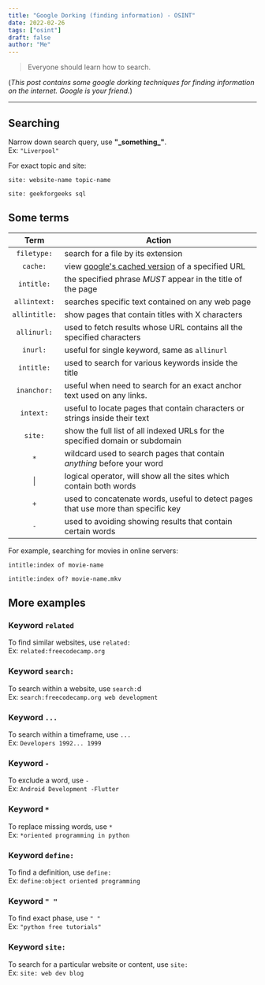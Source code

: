 ```yaml
---
title: "Google Dorking (finding information) - OSINT"
date: 2022-02-26
tags: ["osint"]
draft: false
author: "Me"
---
```


> Everyone should learn how to search.

(*This post contains some google dorking techniques for finding information on the internet. Google is your friend.*)
- - -

## Searching

Narrow down search query, use **"\_something\_"**.<br>
Ex: `"Liverpool"`

For exact topic and site:
```
site: website-name topic-name

site: geekforgeeks sql
```

## Some terms

|**Term**|**Action**|
|:---:|---|
| `filetype:` | search for a file by its extension|
| `cache:` | view <ins>google's cached version</ins> of a specified URL|
| `intitle:` | the specified phrase *MUST* appear in the title of the page|
| `allintext:` | searches specific text contained on any web page |
| `allintitle:` | show pages that contain titles with X characters |
| `allinurl:` | used to fetch results whose URL contains all the specified characters |
| `inurl:` | useful for single keyword, same as `allinurl` |
| `intitle:` | used to search for various keywords inside the title |
| `inanchor:` | useful when need to search for an exact anchor text used on any links. |
| `intext:` | useful to locate pages that contain characters or strings inside their text |
| `site:` | show the full list of all indexed URLs for the specified domain or subdomain |
| `*` | wildcard used to search pages that contain *anything* before your word |
| \| | logical operator, will show all the sites which contain both words |
| `+` | used to concatenate words, useful to detect pages that use more than specific key |
| `-` |  used to avoiding showing results that contain certain words |

For example, searching for movies in online servers:

```
intitle:index of movie-name

intitle:index of? movie-name.mkv
```

## More examples

### Keyword `related`
To find similar websites, use `related:` <br>
Ex: `related:freecodecamp.org`

### Keyword `search:`
To search within a website, use `search:`d <br>
Ex: `search:freecodecamp.org web development`

### Keyword `...`
To search within a timeframe, use `...` <br>
Ex: `Developers 1992... 1999`

### Keyword `-`
To exclude a word, use `-` <br>
Ex: `Android Development -Flutter`

### Keyword `*`
To replace missing words, use `*` <br>
Ex: `*oriented programming in python`

### Keyword `define:`
To find a definition, use `define:` <br>
Ex: `define:object oriented programming`

### Keyword `" "`
To find exact phase, use `" "` <br>
Ex: `"python free tutorials"`

### Keyword `site:`
To search for a particular website or content, use `site:` <br>
Ex: `site: web dev blog`


